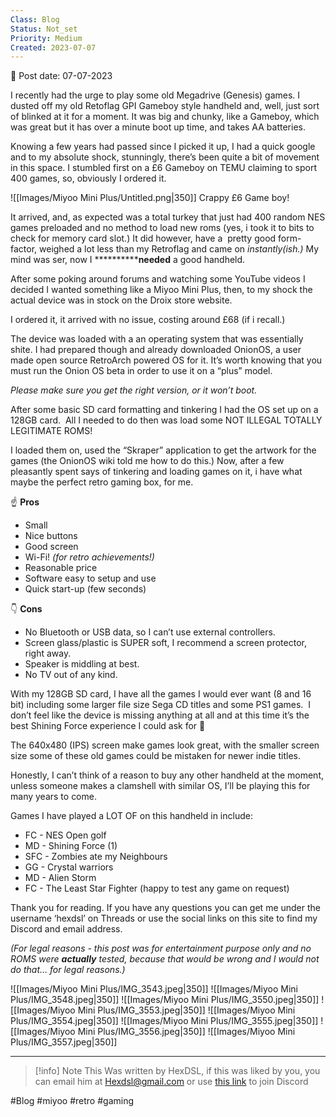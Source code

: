 ```yaml
---
Class: Blog
Status: Not_set
Priority: Medium
Created: 2023-07-07
---
```

📆 Post date: 07-07-2023 

I recently had the urge to play some old Megadrive (Genesis) games. I dusted off my old Retoflag GPI Gameboy style handheld and, well, just sort of blinked at it for a moment. It was big and chunky, like a Gameboy, which was great but it has over a minute boot up time, and takes AA batteries.

Knowing a few years had passed since I picked it up, I had a quick google and to my absolute shock, stunningly, there’s been quite a bit of movement in this space. I stumbled first on a £6 Gameboy on TEMU claiming to sport 400 games, so, obviously I ordered it.

![[Images/Miyoo Mini Plus/Untitled.png|350]]
Crappy £6 Game boy!

It arrived, and, as expected was a total turkey that just had 400 random NES games preloaded and no method to load new roms (yes, i took it to bits to check for memory card slot.) It did however, have a  pretty good form-factor, weighed a lot less than my Retroflag and came on *instantly(ish.)* My mind was ser, now I ******************needed******** a good handheld.

After some poking around forums and watching some YouTube videos I decided I wanted something like a Miyoo Mini Plus, then, to my shock the actual device was in stock on the Droix store website.

I ordered it, it arrived with no issue, costing around £68 (if i recall.)

The device was loaded with a an operating system that was essentially shite. I had prepared though and already downloaded OnionOS, a user made open source RetroArch powered OS for it. It’s worth knowing that you must run the Onion OS beta in order to use it on a “plus” model.

*Please make sure you get the right version, or it won’t boot.*

After some basic SD card formatting and tinkering I had the OS set up on a 128GB card.  All I needed to do then was load some NOT ILLEGAL TOTALLY LEGITIMATE ROMS!

I loaded them on, used the “Skraper” application to get the artwork for the games (the OnionOS wiki told me how to do this.) Now, after a few pleasantly spent says of tinkering and loading games on it, i have what maybe the perfect retro gaming box, for me.

☝ **Pros**
- Small
- Nice buttons
- Good screen
- Wi-Fi! *(for retro achievements!)*
- Reasonable price
- Software easy to setup and use
- Quick start-up (few seconds)

👇 **Cons**
- No Bluetooth or USB data, so I can’t use external controllers.
- Screen glass/plastic is SUPER soft, I recommend a screen protector, right away.
- Speaker is middling at best.
- No TV out of any kind.

With my 128GB SD card, I have all the games I would ever want (8 and 16 bit) including some larger file size Sega CD titles and some PS1 games.  I don’t feel like the device is missing anything at all and at this time it’s the best Shining Force experience I could ask for 🤤

The 640x480 (IPS) screen make games look great, with the smaller screen size some of these old games could be mistaken for newer indie titles.

Honestly, I can’t think of a reason to buy any other handheld at the moment, unless someone makes a clamshell with similar OS, I’ll be playing this for many years to come.

Games I have played a LOT OF on this handheld in include:

- FC - NES Open golf
- MD - Shining Force (1)
- SFC - Zombies ate my Neighbours
- GG - Crystal warriors
- MD - Alien Storm
- FC - The Least Star Fighter
(happy to test any game on request)

Thank you for reading. If you have any questions you can get me under the username ‘hexdsl’ on Threads or use the social links on this site to find my Discord and email address.

*(For legal reasons - this post was for entertainment purpose only and no ROMS were **actually** tested, because that would be wrong and I would not do that… for legal reasons.)*

![[Images/Miyoo Mini Plus/IMG_3543.jpeg|350]]  ![[Images/Miyoo Mini Plus/IMG_3548.jpeg|350]]
![[Images/Miyoo Mini Plus/IMG_3550.jpeg|350]] ![[Images/Miyoo Mini Plus/IMG_3553.jpeg|350]]
![[Images/Miyoo Mini Plus/IMG_3554.jpeg|350]] ![[Images/Miyoo Mini Plus/IMG_3555.jpeg|350]]
![[Images/Miyoo Mini Plus/IMG_3556.jpeg|350]] ![[Images/Miyoo Mini Plus/IMG_3557.jpeg|350]]

---

> [!info] Note
> This Was written by HexDSL, if this was liked by you, you can email him at [Hexdsl@gmail.com](mailto:hexdsl@gmail.com) or use [this link](https://discord.hexdsl.com) to join Discord

#Blog #miyoo #retro #gaming